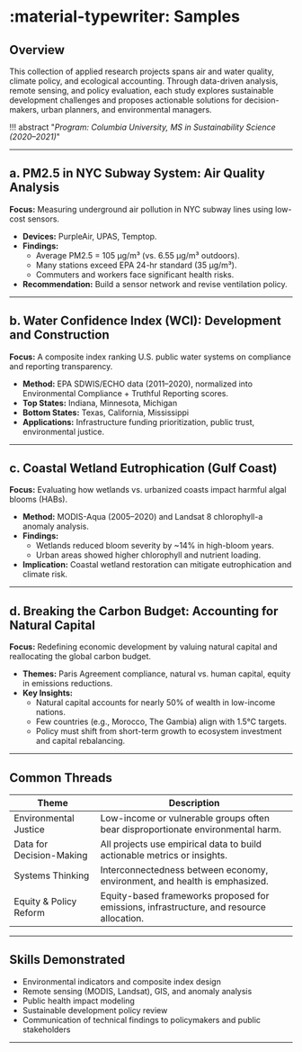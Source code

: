 # :material-typewriter: Samples

## **Overview**
This collection of applied research projects spans air and water quality, climate policy, and ecological accounting. Through data-driven analysis, remote sensing, and policy evaluation, each study explores sustainable development challenges and proposes actionable solutions for decision-makers, urban planners, and environmental managers.

!!! abstract "*Program: Columbia University, MS in Sustainability Science (2020–2021)*"

---

## **a. PM2.5 in NYC Subway System: Air Quality Analysis**
**Focus:** Measuring underground air pollution in NYC subway lines using low-cost sensors.

- **Devices:** PurpleAir, UPAS, Temptop.
- **Findings:**
    - Average PM2.5 = 105 µg/m³ (vs. 6.55 µg/m³ outdoors).
    - Many stations exceed EPA 24-hr standard (35 µg/m³).
    - Commuters and workers face significant health risks.
- **Recommendation:** Build a sensor network and revise ventilation policy.

---

## **b. Water Confidence Index (WCI): Development and Construction**
**Focus:** A composite index ranking U.S. public water systems on compliance and reporting transparency.

- **Method:** EPA SDWIS/ECHO data (2011–2020), normalized into Environmental Compliance + Truthful Reporting scores.
- **Top States:** Indiana, Minnesota, Michigan
- **Bottom States:** Texas, California, Mississippi
- **Applications:** Infrastructure funding prioritization, public trust, environmental justice.

---

## **c. Coastal Wetland Eutrophication (Gulf Coast)**
**Focus:** Evaluating how wetlands vs. urbanized coasts impact harmful algal blooms (HABs).

- **Method:** MODIS-Aqua (2005–2020) and Landsat 8 chlorophyll-a anomaly analysis.
- **Findings:**
    - Wetlands reduced bloom severity by ~14% in high-bloom years.
    - Urban areas showed higher chlorophyll and nutrient loading.
- **Implication:** Coastal wetland restoration can mitigate eutrophication and climate risk.

---

## **d. Breaking the Carbon Budget: Accounting for Natural Capital**
**Focus:** Redefining economic development by valuing natural capital and reallocating the global carbon budget.

- **Themes:** Paris Agreement compliance, natural vs. human capital, equity in emissions reductions.
- **Key Insights:**
    - Natural capital accounts for nearly 50% of wealth in low-income nations.
    - Few countries (e.g., Morocco, The Gambia) align with 1.5°C targets.
    - Policy must shift from short-term growth to ecosystem investment and capital rebalancing.

---

## **Common Threads**

| Theme                 | Description                                                                 |
|----------------------|-----------------------------------------------------------------------------|
| Environmental Justice| Low-income or vulnerable groups often bear disproportionate environmental harm. |
| Data for Decision-Making | All projects use empirical data to build actionable metrics or insights.    |
| Systems Thinking     | Interconnectedness between economy, environment, and health is emphasized.  |
| Equity & Policy Reform| Equity-based frameworks proposed for emissions, infrastructure, and resource allocation. |

---

## **Skills Demonstrated**
- Environmental indicators and composite index design
- Remote sensing (MODIS, Landsat), GIS, and anomaly analysis
- Public health impact modeling
- Sustainable development policy review
- Communication of technical findings to policymakers and public stakeholders

---

